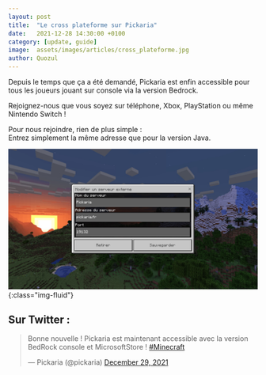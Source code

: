 ```yaml
---
layout: post
title:  "Le cross plateforme sur Pickaria"
date:   2021-12-28 14:30:00 +0100
category: [update, guide]
image:  assets/images/articles/cross_plateforme.jpg
author: Quozul
---
```


Depuis le temps que ça a été demandé, Pickaria est enfin accessible pour tous les joueurs jouant sur console via la version Bedrock.

Rejoignez-nous que vous soyez sur téléphone, Xbox, PlayStation ou même Nintendo Switch !

Pour nous rejoindre, rien de plus simple :  
Entrez simplement la même adresse que pour la version Java.

![Serveur Bedrock](/assets/images/articles/adresse_bedrock.jpg){:class="img-fluid"}

## Sur Twitter :

<div class="d-flex w-100 justify-content-center flex-row">
<blockquote class="twitter-tweet"><p lang="fr" dir="ltr">Bonne nouvelle ! Pickaria est maintenant accessible avec la version BedRock console et MicrosoftStore ! <a href="https://twitter.com/hashtag/Minecraft?src=hash&amp;ref_src=twsrc%5Etfw">#Minecraft</a></p>&mdash; Pickaria (@pickaria) <a href="https://twitter.com/pickaria/status/1476237095001894922?ref_src=twsrc%5Etfw">December 29, 2021</a></blockquote><script async src="https://platform.twitter.com/widgets.js" charset="utf-8"></script> 
</div>